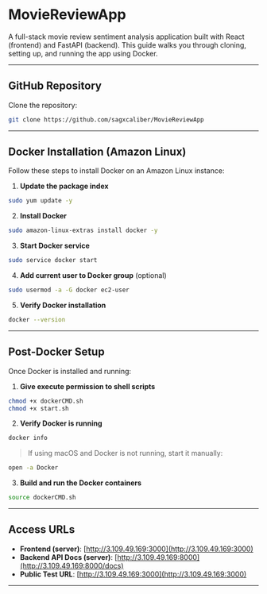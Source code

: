 # MovieReviewApp

A full-stack movie review sentiment analysis application built with React (frontend) and FastAPI (backend). This guide walks you through cloning, setting up, and running the app using Docker.

---

## GitHub Repository

Clone the repository:

```bash
git clone https://github.com/sagxcaliber/MovieReviewApp
```

---

## Docker Installation (Amazon Linux)

Follow these steps to install Docker on an Amazon Linux instance:

1. **Update the package index**

```bash
sudo yum update -y
```

2. **Install Docker**

```bash
sudo amazon-linux-extras install docker -y
```

3. **Start Docker service**

```bash
sudo service docker start
```

4. **Add current user to Docker group** (optional)

```bash
sudo usermod -a -G docker ec2-user
```

5. **Verify Docker installation**

```bash
docker --version
```

---

## Post-Docker Setup

Once Docker is installed and running:

1. **Give execute permission to shell scripts**

```bash
chmod +x dockerCMD.sh
chmod +x start.sh
```

2. **Verify Docker is running**

```bash
docker info
```

> If using macOS and Docker is not running, start it manually:

```bash
open -a Docker
```

3. **Build and run the Docker containers**

```bash
source dockerCMD.sh
```

---

## Access URLs

- **Frontend (server)**: [http://3.109.49.169:3000](http://3.109.49.169:3000)  
- **Backend API  Docs (server)**: [http://3.109.49.169:8000](http://3.109.49.169:8000/docs)  
- **Public Test URL**: [http://3.109.49.169:3000](http://3.109.49.169:3000)

---
